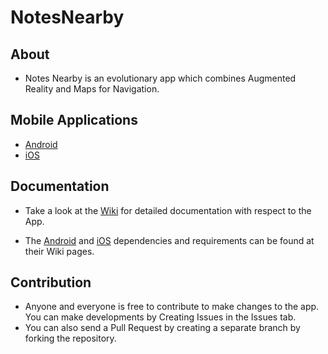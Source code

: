 # NotesNearby

## About 

- Notes Nearby is an evolutionary app which combines Augmented Reality and Maps for Navigation.

## Mobile Applications

* [Android]() 
* [iOS]()

## Documentation

* Take a look at the [Wiki](https://github.com/Hrily/NotesNearby/wiki) for detailed documentation with respect to the App.

* The [Android](https://github.com/Hrily/NotesNearby/wiki/Android) and [iOS](https://github.com/Hrily/NotesNearby/wiki/iOS) dependencies and requirements can be found at their Wiki pages.

## Contribution

* Anyone and everyone is free to contribute to make changes to the app. You can make developments by Creating Issues in the Issues tab.
* You can also send a Pull Request by creating a separate branch by forking the repository.
